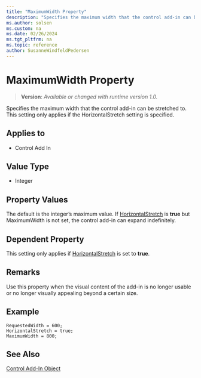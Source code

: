 ```yaml
---
title: "MaximumWidth Property"
description: "Specifies the maximum width that the control add-in can be stretched to."
ms.author: solsen
ms.custom: na
ms.date: 02/26/2024
ms.tgt_pltfrm: na
ms.topic: reference
author: SusanneWindfeldPedersen
---
```

[//]: # (START>DO_NOT_EDIT)
[//]: # (IMPORTANT:Do not edit any of the content between here and the END>DO_NOT_EDIT.)
[//]: # (Any modifications should be made in the .xml files in the ModernDev repo.)
# MaximumWidth Property
> **Version**: _Available or changed with runtime version 1.0._

Specifies the maximum width that the control add-in can be stretched to. This setting only applies if the HorizontalStretch setting is specified.

## Applies to
-   Control Add In

[//]: # (IMPORTANT: END>DO_NOT_EDIT)

## Value Type 
  
- Integer 

## Property Values

The default is the integer’s maximum value. If [HorizontalStretch](devenv-horizontalstretch-property.md) is **true** but MaximumWidth is not set, the control add-in can expand indefinitely.

## Dependent Property

This setting only applies if [HorizontalStretch](devenv-horizontalstretch-property.md) is set to **true**.

## Remarks

Use this property when the visual content of the add-in is no longer usable or no longer visually appealing beyond a certain size.
  
## Example 

```AL
RequestedWidth = 600;
HorizontalStretch = true;
MaximumWidth = 800;
```

## See Also

[Control Add-In Object](../devenv-control-addin-object.md)   
 